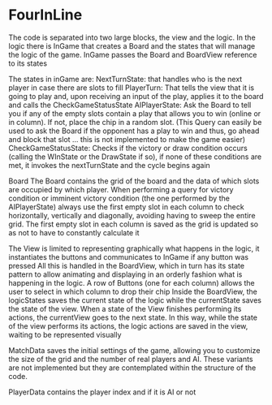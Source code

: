 # FourInLine
The code is separated into two large blocks, the view and the logic.
In the logic there is InGame that creates a Board and the states that will manage the logic of the game. InGame passes the Board and BoardView reference to its states

The states in inGame are: 
NextTurnState: that handles who is the next player in case there are slots to fill
PlayerTurn: That tells the view that it is going to play and, upon receiving an input of the play, applies it to the board and calls the CheckGameStatusState
AIPlayerState: Ask the Board to tell you if any of the empty slots contain a play that allows you to win (online or in column). If not, place the chip in a random slot. 
(This Query can easily be used to ask the Board if the opponent has a play to win and thus, go ahead and block that slot ... this is not implemented to make the game easier)
CheckGameStatusState: Checks if the victory or draw condition occurs (calling the WInState or the DrawState if so), 
if none of these conditions are met, it invokes the nextTurnState and the cycle begins again

Board
The Board contains the grid of the board and the data of which slots are occupied by which player. 
When performing a query for victory condition or imminent victory condition (the one performed by the AIPlayerState) always use the first empty slot in each column to check horizontally, vertically and diagonally, avoiding having to sweep the entire grid.
The first empty slot in each column is saved as the grid is updated so as not to have to constantly calculate it

The View is limited to representing graphically what happens in the logic, it instantiates the buttons and communicates to InGame if any button was pressed
All this is handled in the BoardView, which in turn has its state pattern to allow animating and displaying in an orderly fashion what is happening in the logic.
A row of Buttons (one for each column) allows the user to select in which column to drop their chip
Inside the BoardView, the logicStates saves the current state of the logic while the currentState saves the state of the view.
When a state of the View finishes performing its actions, the currentView goes to the next state.
In this way, while the state of the view performs its actions, the logic actions are saved in the view, waiting to be represented visually

MatchData saves the initial settings of the game, allowing you to customize the size of the grid and the number of real players and AI. These variants are not implemented but they are contemplated within the structure of the code.

PlayerData contains the player index and if it is AI or not
